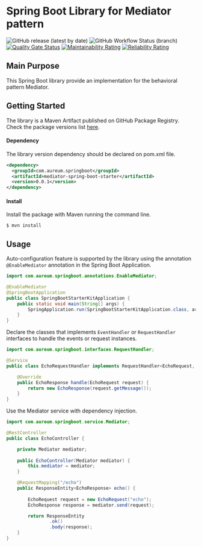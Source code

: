 # Spring Boot Library for Mediator pattern

![GitHub release (latest by date)](https://img.shields.io/github/v/release/josephrodriguez/spring-boot-mediator)
![GitHub Workflow Status (branch)](https://img.shields.io/github/workflow/status/josephrodriguez/mediator-spring-boot-starter/Maven%20Package/main)
[![Quality Gate Status](https://sonarcloud.io/api/project_badges/measure?project=josephrodriguez_mediator-spring-boot-starter&metric=alert_status)](https://sonarcloud.io/dashboard?id=josephrodriguez_mediator-spring-boot-starter)
[![Maintainability Rating](https://sonarcloud.io/api/project_badges/measure?project=josephrodriguez_mediator-spring-boot-starter&metric=sqale_rating)](https://sonarcloud.io/dashboard?id=josephrodriguez_mediator-spring-boot-starter)
[![Reliability Rating](https://sonarcloud.io/api/project_badges/measure?project=josephrodriguez_mediator-spring-boot-starter&metric=reliability_rating)](https://sonarcloud.io/dashboard?id=josephrodriguez_mediator-spring-boot-starter)

## Main Purpose

This Spring Boot library provide an implementation for the behavioral pattern Mediator.

## Getting Started

The library is a Maven Artifact published on GitHub Package Registry. Check the package versions list [here](https://github.com/josephrodriguez/mediator-spring-boot-starter/packages/). 

#### Dependency

The library version dependency should be declared on pom.xml file.

```xml
<dependency>
  <groupId>com.aureum.springboot</groupId>
  <artifactId>mediator-spring-boot-starter</artifactId>
  <version>0.0.1</version>
</dependency>
```

#### Install

Install the package with Maven running the command line.

```shell
$ mvn install
```

## Usage

Auto-configuration feature is supported by the library using the annotation `@EnableMediator` annotation in the Spring Boot Application.

```java
import com.aureum.springboot.annotations.EnableMediator;

@EnableMediator
@SpringBootApplication
public class SpringBootStarterKitApplication {
    public static void main(String[] args) {
        SpringApplication.run(SpringBootStarterKitApplication.class, args);
    }
}
```

Declare the classes that implements `EventHandler` or `RequestHandler` interfaces to handle the events or request instances. 

```java
import com.aureum.springboot.interfaces.RequestHandler;

@Service
public class EchoRequestHandler implements RequestHandler<EchoRequest, EchoResponse> {

    @Override
    public EchoResponse handle(EchoRequest request) {
        return new EchoResponse(request.getMessage());
    }
}
```

Use the Mediator service with dependency injection.

```java
import com.aureum.springboot.service.Mediator;

@RestController
public class EchoController {

    private Mediator mediator;
    
    public EchoController(Mediator mediator) {
        this.mediator = mediator;
    }

    @RequestMapping("/echo")
    public ResponseEntity<EchoResponse> echo() {
        
        EchoRequest request = new EchoRequest("echo");
        EchoResponse response = mediator.send(request);

        return ResponseEntity
                .ok()
                .body(response);
    }
}
```